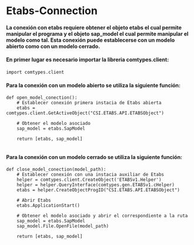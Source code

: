 # Etabs-Connection

#### La conexión con etabs requiere obtener el objeto etabs el cual permite manipular el programa y el objeto sap_model el cual permite manipular el modelo como tal. Esta conexión puede establecerse  con un modelo abierto como con un modelo cerrado.

#### En primer lugar es necesario importar la libreria comtypes.client:

```
import comtypes.client 
```

#### Para la conexión con un modelo abierto se utiliza la siguiente función:
```
def open_model_conection():
    # Establecer conexión primera instacia de Etabs abierta
    etabs = comtypes.client.GetActiveObject("CSI.ETABS.API.ETABSObject")
    
    # Obtener el modelo asociado
    sap_model = etabs.SapModel
    
    return [etabs, sap_model]
    
```

#### Para la conexión con un modelo cerrado  se utiliza la siguiente función:

```
def close_model_conection(model_path):
    # Establecer conexión con una instacia auxiliar de Etabs
    helper = comtypes.client.CreateObject('ETABSv1.Helper')
    helper = helper.QueryInterface(comtypes.gen.ETABSv1.cHelper)
    etabs = helper.CreateObjectProgID("CSI.ETABS.API.ETABSObject")
    
    # Abrir Etabs
    etabs.ApplicationStart()
    
    # Obtener el modelo asociado y abrir el correspondiente a la ruta
    sap_model = etabs.SapModel
    sap_model.File.OpenFile(model_path)
    
    return [etabs, sap_model]
    
```
